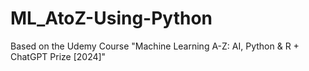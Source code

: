 # ML_AtoZ-Using-Python
Based on the Udemy Course "Machine Learning A-Z: AI, Python &amp; R + ChatGPT Prize [2024]"
